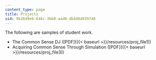 ```yaml
---
content_type: page
title: Projects
uid: 9b26d9e6-646c-3bb0-aad0-db4d8d939740
---
```


The following are samples of student work.

*   The Common Sense DJ ([PDF]({{< baseurl >}}/resources/proj_file1))
*   Acquiring Common Sense Through Simulation ([PDF]({{< baseurl >}}/resources/proj_file3))